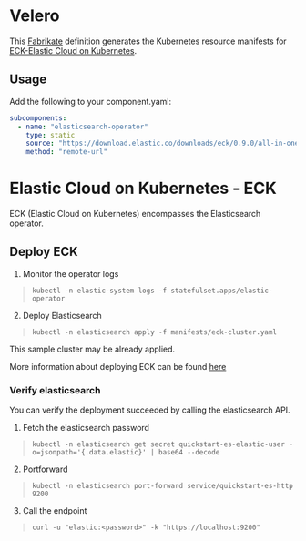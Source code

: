 # Velero

This [Fabrikate](https://github.com/microsoft/fabrikate) definition generates the Kubernetes resource manifests for [ECK-Elastic Cloud on Kubernetes](https://github.com/elastic/cloud-on-k8s).

## Usage

Add the following to your component.yaml:

```yaml
subcomponents:
  - name: "elasticsearch-operator"
    type: static
    source: "https://download.elastic.co/downloads/eck/0.9.0/all-in-one.yaml"
    method: "remote-url"
```

# Elastic Cloud on Kubernetes - ECK

ECK (Elastic Cloud on Kubernetes) encompasses the Elasticsearch operator.

## Deploy ECK

1. Monitor the operator logs

> `kubectl -n elastic-system logs -f statefulset.apps/elastic-operator`


2. Deploy Elasticsearch

> `kubectl -n elasticsearch apply -f manifests/eck-cluster.yaml`


This sample cluster may be already applied.


More information about deploying ECK can be found [here](https://www.elastic.co/guide/en/cloud-on-k8s/current/k8s-quickstart.html#k8s-deploy-eck)

### Verify elasticsearch
You can verify the deployment succeeded by calling the elasticsearch API.

1. Fetch the elasticsearch password
> `kubectl -n elasticsearch get secret quickstart-es-elastic-user -o=jsonpath='{.data.elastic}' | base64 --decode`


2. Portforward
> `kubectl -n elasticsearch port-forward service/quickstart-es-http 9200`

3. Call the endpoint
> `curl -u "elastic:<password>" -k "https://localhost:9200"`